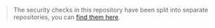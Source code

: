 > The security checks in this repository have been split into separate repositories, you can [find them here](https://github.com/mfpdev/ldap-sample).
